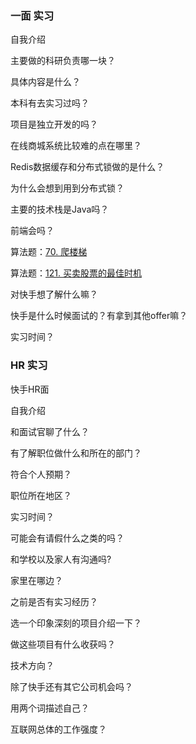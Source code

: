 ### 一面 实习

自我介绍

主要做的科研负责哪一块？

具体内容是什么？

本科有去实习过吗？

项目是独立开发的吗？

在线商城系统比较难的点在哪里？

Redis数据缓存和分布式锁做的是什么？

为什么会想到用到分布式锁？

主要的技术栈是Java吗？

前端会吗？

算法题：[70. 爬楼梯](https://leetcode-cn.com/problems/climbing-stairs/)

算法题：[121. 买卖股票的最佳时机](https://leetcode-cn.com/problems/best-time-to-buy-and-sell-stock/)

对快手想了解什么嘛？

快手是什么时候面试的？有拿到其他offer嘛？

实习时间？

### HR 实习

快手HR面

自我介绍

和面试官聊了什么？

有了解职位做什么和所在的部门？

符合个人预期？

职位所在地区？

实习时间？

可能会有请假什么之类的吗？

和学校以及家人有沟通吗?

家里在哪边？

之前是否有实习经历？

选一个印象深刻的项目介绍一下？

做这些项目有什么收获吗？

技术方向？

除了快手还有其它公司机会吗？

用两个词描述自己？

互联网总体的工作强度？
